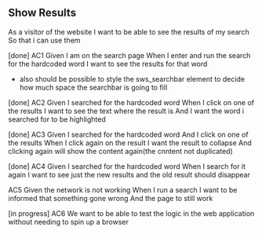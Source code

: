 ## Show Results

As a visitor of the website
I want to be able to see the results of my search
So that i can use them

[done]
AC1
Given I am on the search page
When I enter and run the search for the hardcoded word
I want to see the results for that word
- also should be possible to style the sws_searchbar element to decide how much space the searchbar is going to fill

[done]
AC2
Given I searched for the hardcoded word
When I click on one of the results
I want to see the text where the result is
And I want the word i searched for to be highlighted

[done]
AC3
Given I searched for the hardcoded word
And I click on one of the results
When I click again on the result
I want the result to collapse
And clicking again will show the content again(the cnntent not duplicated)

[done]
AC4
Given I searched for the hardcoded word
When I search for it again
I want to see just the new results and the old result should disappear


AC5
Given the network is not working
When I run a search
I want to be informed that something gone wrong
And the page to still work

[in progress]
AC6
We want to be able to test the logic in the web application without needing to spin up a browser